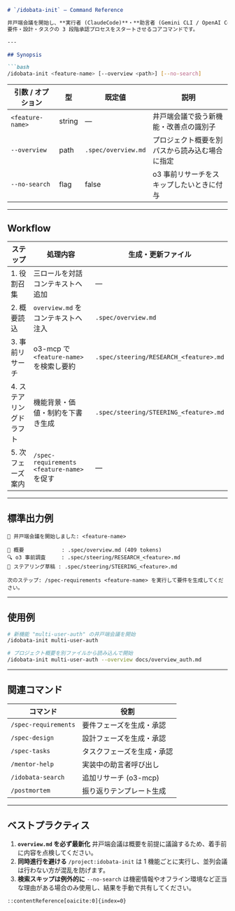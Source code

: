 ````markdown
# `/idobata-init` — Command Reference

井戸端会議を開始し、**実行者 (ClaudeCode)**・**助言者 (Gemini CLI / OpenAI Codex)**・**リサーチャ (o3-mcp)** の“三位一体”体制を招集して  
要件・設計・タスクの 3 段階承認プロセスをスタートさせるコアコマンドです。

---

## Synopsis

```bash
/idobata-init <feature-name> [--overview <path>] [--no-search]
````

| 引数 / オプション       | 型      | 既定値                 | 説明                      |
| ---------------- | ------ | ------------------- | ----------------------- |
| `<feature-name>` | string | —                   | 井戸端会議で扱う新機能・改善点の識別子     |
| `--overview`     | path   | `.spec/overview.md` | プロジェクト概要を別パスから読み込む場合に指定 |
| `--no-search`    | flag   | false               | o3 事前リサーチをスキップしたいときに付与  |

---

## Workflow

| ステップ          | 処理内容                                    | 生成・更新ファイル                              |
| ------------- | --------------------------------------- | -------------------------------------- |
| 1. 役割召集       | 三ロールを対話コンテキストへ追加                        | —                                      |
| 2. 概要読込       | `overview.md` をコンテキストへ注入                | `.spec/overview.md`                    |
| 3. 事前リサーチ     | o3-mcp で `<feature-name>` を検索し要約        | `.spec/steering/RESEARCH_<feature>.md` |
| 4. ステアリングドラフト | 機能背景・価値・制約を下書き生成                        | `.spec/steering/STEERING_<feature>.md` |
| 5. 次フェーズ案内    | `/spec-requirements <feature-name>` を促す | —                                      |

---

## 標準出力例

```text
🎉 井戸端会議を開始しました: <feature-name>

📄 概要            : .spec/overview.md (409 tokens)
🔍 o3 事前調査     : .spec/steering/RESEARCH_<feature>.md
📝 ステアリング草稿 : .spec/steering/STEERING_<feature>.md

次のステップ: /spec-requirements <feature-name> を実行して要件を生成してください。
```

---

## 使用例

```bash
# 新機能 "multi-user-auth" の井戸端会議を開始
/idobata-init multi-user-auth

# プロジェクト概要を別ファイルから読み込んで開始
/idobata-init multi-user-auth --overview docs/overview_auth.md
```

---

## 関連コマンド

| コマンド                 | 役割              |
| -------------------- | --------------- |
| `/spec-requirements` | 要件フェーズを生成・承認    |
| `/spec-design`       | 設計フェーズを生成・承認    |
| `/spec-tasks`        | タスクフェーズを生成・承認   |
| `/mentor-help`       | 実装中の助言者呼び出し     |
| `/idobata-search`    | 追加リサーチ (o3-mcp) |
| `/postmortem`        | 振り返りテンプレート生成    |

---

## ベストプラクティス

1. **`overview.md` を必ず最新化**
   井戸端会議は概要を前提に議論するため、着手前に内容を点検してください。
2. **同時進行を避ける**
   `/project:idobata-init` は 1 機能ごとに実行し、並列会議は行わない方が混乱を防げます。
3. **検索スキップは例外的に**
   `--no-search` は機密情報やオフライン環境など正当な理由がある場合のみ使用し、結果を手動で共有してください。

```
::contentReference[oaicite:0]{index=0}
```
